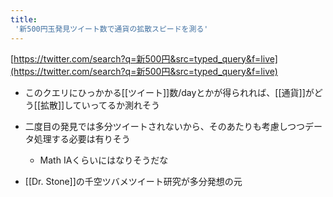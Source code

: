 ```yaml
---
title:
 '新500円玉発見ツイート数で通貨の拡散スピードを測る'
---
```


[https://twitter.com/search?q=新500円&src=typed_query&f=live](https://twitter.com/search?q=新500円&src=typed_query&f=live)
- このクエリにひっかかる[[ツイート]]数/dayとかが得られれば、[[通貨]]がどう[[拡散]]していってるか測れそう

- 二度目の発見では多分ツイートされないから、そのあたりも考慮しつつデータ処理する必要は有りそう
    - Math IAくらいにはなりそうだな

- [[Dr. Stone]]の千空ツバメツイート研究が多分発想の元
